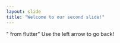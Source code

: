 ```yaml
---
layout: slide
title: "Welcome to our second slide!"
---
```

" from flutter"
Use the left arrow to go back!
